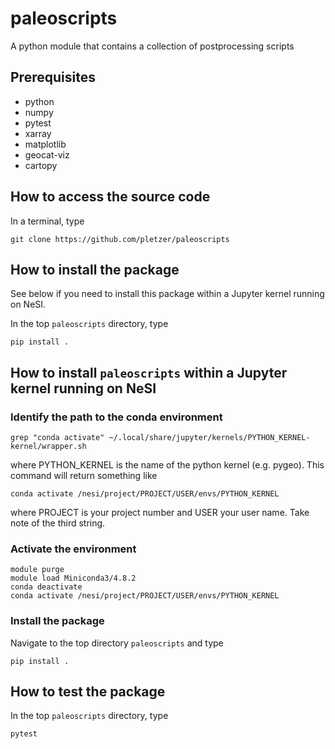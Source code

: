 # paleoscripts

A python module that contains a collection of postprocessing scripts

## Prerequisites

 - python
 - numpy
 - pytest
 - xarray
 - matplotlib
 - geocat-viz
 - cartopy

## How to access the source code

In a terminal, type
```
git clone https://github.com/pletzer/paleoscripts
```
 
## How to install the package

See below if you need to install this package within a Jupyter kernel running on NeSI.

In the top `paleoscripts` directory, type

```
pip install .
```

## How to install `paleoscripts` within a Jupyter kernel running on NeSI

### Identify the path to the conda environment

```
grep "conda activate" ~/.local/share/jupyter/kernels/PYTHON_KERNEL-kernel/wrapper.sh
```
where PYTHON_KERNEL is the name of the python kernel (e.g. pygeo). This command will return something like
```
conda activate /nesi/project/PROJECT/USER/envs/PYTHON_KERNEL
```
where PROJECT is your project number and USER your user name. Take note of the third string.


### Activate the environment

```
module purge
module load Miniconda3/4.8.2
conda deactivate
conda activate /nesi/project/PROJECT/USER/envs/PYTHON_KERNEL

```

### Install the package

Navigate to the top directory `paleoscripts` and type
```
pip install .
```

## How to test the package

In the top `paleoscripts` directory, type
```
pytest
```


